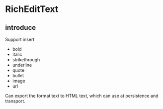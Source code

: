 # RichEditText
## introduce
Support insert
- bold
- italic
- strikethrough
- underline
- quote
- bullet
- image
- url

Can export the format text to HTML text, which can use at persistence and transport.

